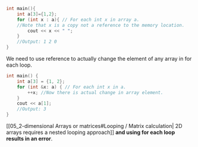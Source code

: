 
```cpp
int main(){  
    int a[3]={1,2};  
    for (int x : a){ // For each int x in array a.  
    //Note that x is a copy not a reference to the memory location.
        cout << x << " ";  
    }  
    //Output: 1 2 0  
}
```

We need to use reference to actually change the element of any array in for each loop.

```cpp
int main() {  
    int a[3] = {1, 2};  
    for (int &x: a) { // For each int x in a.  
        ++x; //Now there is actual change in array element.  
    }  
    cout << a[1];  
    //Output: 3  
}
```

[[05_2-dimensional Arrays or matrices#Looping / Matrix calculation| 2D arrays requires a nested looping approach]] **and using for each loop results in an error**. 
